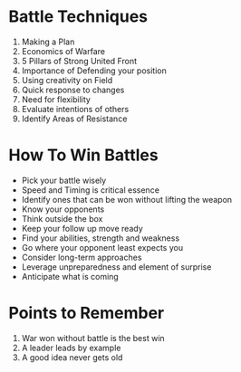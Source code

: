 # Battle Techniques
1. Making a Plan
2. Economics of Warfare
3. 5 Pillars of Strong United Front
4. Importance of Defending your position
5. Using creativity on Field
6. Quick response to changes
7. Need for flexibility
8. Evaluate intentions of others
9. Identify Areas of Resistance

# How To Win Battles
- Pick your battle wisely
- Speed and Timing is critical essence
- Identify ones that can be won without lifting the weapon
- Know your opponents
- Think outside the box
- Keep your follow up move ready
- Find your abilities, strength and weakness
- Go where your opponent least expects you
- Consider long-term approaches
- Leverage unpreparedness and element of surprise
- Anticipate what is coming

# Points to Remember 
1. War won without battle is the best win
2. A leader leads by example
3. A good idea never gets old
